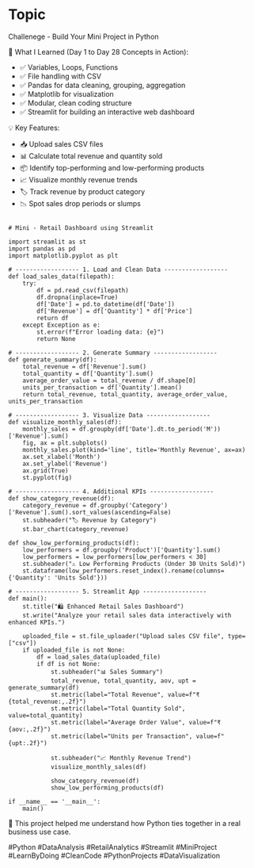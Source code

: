 # Topic


Challenege - Build Your Mini Project in Python  

🧠 What I Learned (Day 1 to Day 28 Concepts in Action):
-  ✅ Variables, Loops, Functions
-  ✅ File handling with CSV
-  ✅ Pandas for data cleaning, grouping, aggregation
-  ✅ Matplotlib for visualization
-  ✅ Modular, clean coding structure
-  ✅ Streamlit for building an interactive web dashboard


💡 Key Features:
-  📥 Upload sales CSV files
-  📊 Calculate total revenue and quantity sold
-  📦 Identify top-performing and low-performing products
-  📈 Visualize monthly revenue trends
-  🏷️ Track revenue by product category
-  📉 Spot sales drop periods or slumps

```

# Mini - Retail Dashboard using Streamlit

import streamlit as st
import pandas as pd
import matplotlib.pyplot as plt

# ------------------ 1. Load and Clean Data ------------------
def load_sales_data(filepath):
    try:
        df = pd.read_csv(filepath)
        df.dropna(inplace=True)
        df['Date'] = pd.to_datetime(df['Date'])
        df['Revenue'] = df['Quantity'] * df['Price']
        return df
    except Exception as e:
        st.error(f"Error loading data: {e}")
        return None

# ------------------ 2. Generate Summary ------------------
def generate_summary(df):
    total_revenue = df['Revenue'].sum()
    total_quantity = df['Quantity'].sum()
    average_order_value = total_revenue / df.shape[0]
    units_per_transaction = df['Quantity'].mean()
    return total_revenue, total_quantity, average_order_value, units_per_transaction

# ------------------ 3. Visualize Data ------------------
def visualize_monthly_sales(df):
    monthly_sales = df.groupby(df['Date'].dt.to_period('M'))['Revenue'].sum()
    fig, ax = plt.subplots()
    monthly_sales.plot(kind='line', title='Monthly Revenue', ax=ax)
    ax.set_xlabel('Month')
    ax.set_ylabel('Revenue')
    ax.grid(True)
    st.pyplot(fig)

# ------------------ 4. Additional KPIs ------------------
def show_category_revenue(df):
    category_revenue = df.groupby('Category')['Revenue'].sum().sort_values(ascending=False)
    st.subheader("🏷️ Revenue by Category")
    st.bar_chart(category_revenue)

def show_low_performing_products(df):
    low_performers = df.groupby('Product')['Quantity'].sum()
    low_performers = low_performers[low_performers < 30]
    st.subheader("⚠️ Low Performing Products (Under 30 Units Sold)")
    st.dataframe(low_performers.reset_index().rename(columns={'Quantity': 'Units Sold'}))

# ------------------ 5. Streamlit App ------------------
def main():
    st.title("🛍️ Enhanced Retail Sales Dashboard")
    st.write("Analyze your retail sales data interactively with enhanced KPIs.")

    uploaded_file = st.file_uploader("Upload sales CSV file", type=["csv"])
    if uploaded_file is not None:
        df = load_sales_data(uploaded_file)
        if df is not None:
            st.subheader("📊 Sales Summary")
            total_revenue, total_quantity, aov, upt = generate_summary(df)
            st.metric(label="Total Revenue", value=f"₹{total_revenue:,.2f}")
            st.metric(label="Total Quantity Sold", value=total_quantity)
            st.metric(label="Average Order Value", value=f"₹{aov:,.2f}")
            st.metric(label="Units per Transaction", value=f"{upt:.2f}")

            st.subheader("📈 Monthly Revenue Trend")
            visualize_monthly_sales(df)

            show_category_revenue(df)
            show_low_performing_products(df)

if __name__ == '__main__':
    main()
```

🧩 This project helped me understand how Python ties together in a real business use case.


#Python #DataAnalysis #RetailAnalytics #Streamlit #MiniProject #LearnByDoing #CleanCode #PythonProjects #DataVisualization
